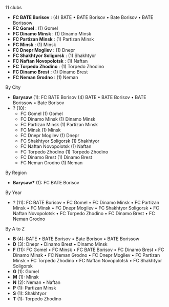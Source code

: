 11 clubs

- **FC BATE Borisov** : (4) BATE • BATE Borisov • Bate Borisov • BATE Borissow
- **FC Gomel** : (1) Gomel
- **FC Dinamo Minsk** : (1) Dinamo Minsk
- **FC Partizan Minsk** : (1) Partizan Minsk
- **FC Minsk** : (1) Minsk
- **FC Dnepr Mogilev** : (1) Dnepr
- **FC Shakhtyor Soligorsk** : (1) Shakhtyor
- **FC Naftan Novopolotsk** : (1) Naftan
- **FC Torpedo Zhodino** : (1) Torpedo Zhodino
- **FC Dinamo Brest** : (1) Dinamo Brest
- **FC Neman Grodno** : (1) Neman




By City

- **Barysaw** (1): FC BATE Borisov  (4) BATE • BATE Borisov • BATE Borissow • Bate Borisov
- ? (10): 
  - FC Gomel  (1) Gomel
  - FC Dinamo Minsk  (1) Dinamo Minsk
  - FC Partizan Minsk  (1) Partizan Minsk
  - FC Minsk  (1) Minsk
  - FC Dnepr Mogilev  (1) Dnepr
  - FC Shakhtyor Soligorsk  (1) Shakhtyor
  - FC Naftan Novopolotsk  (1) Naftan
  - FC Torpedo Zhodino  (1) Torpedo Zhodino
  - FC Dinamo Brest  (1) Dinamo Brest
  - FC Neman Grodno  (1) Neman




By Region

- **Barysaw†** (1):   FC BATE Borisov




By Year

- ? (11):   FC BATE Borisov • FC Gomel • FC Dinamo Minsk • FC Partizan Minsk • FC Minsk • FC Dnepr Mogilev • FC Shakhtyor Soligorsk • FC Naftan Novopolotsk • FC Torpedo Zhodino • FC Dinamo Brest • FC Neman Grodno






By A to Z

- **B** (4): BATE • BATE Borisov • Bate Borisov • BATE Borissow
- **D** (3): Dnepr • Dinamo Brest • Dinamo Minsk
- **F** (11): FC Gomel • FC Minsk • FC BATE Borisov • FC Dinamo Brest • FC Dinamo Minsk • FC Neman Grodno • FC Dnepr Mogilev • FC Partizan Minsk • FC Torpedo Zhodino • FC Naftan Novopolotsk • FC Shakhtyor Soligorsk
- **G** (1): Gomel
- **M** (1): Minsk
- **N** (2): Neman • Naftan
- **P** (1): Partizan Minsk
- **S** (1): Shakhtyor
- **T** (1): Torpedo Zhodino




